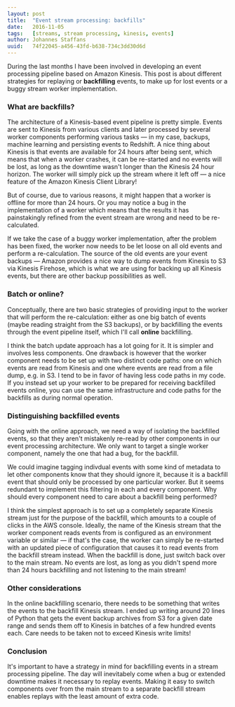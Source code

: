 ```yaml
---
layout: post
title:  "Event stream processing: backfills"
date:   2016-11-05
tags:   [streams, stream processing, kinesis, events]
author: Johannes Staffans
uuid:   74f22045-a456-43fd-b638-734c3dd30d6d
---
```


During the last months I have been involved in developing an event processing pipeline based on Amazon Kinesis. This post is about different strategies for replaying or **backfilling** events, to make up for lost events or a buggy stream worker implementation.

### What are backfills?

The architecture of a Kinesis-based event pipeline is pretty simple. Events are sent to Kinesis from various clients and later processed by several worker components performing various tasks — in my case, backups, machine learning and persisting events to Redshift. A nice thing about Kinesis is that events are available for 24 hours after being sent, which means that when a worker crashes, it can be re-started and no events will be lost, as long as the downtime wasn't longer than the Kinesis 24 hour horizon. The worker will simply pick up the stream where it left off — a nice feature of the Amazon Kinesis Client Library!

But of course, due to various reasons, it might happen that a worker is offline for more than 24 hours. Or you may notice a bug in the implementation of a worker which means that the results it has painstakingly refined from the event stream are wrong and need to be re-calculated. 

If we take the case of a buggy worker implementation, after the problem has been fixed, the worker now needs to be let loose on all old events and perform a re-calculation. The source of the old events are your event backups — Amazon provides a nice way to dump events from Kinesis to S3 via Kinesis Firehose, which is what we are using for backing up all Kinesis events, but there are other backup possibilities as well.

### Batch or online?

Conceptually, there are two basic strategies of providing input to the worker that will perform the re-calculation: either as one big batch of events (maybe reading straight from the S3 backups),  or by backfilling the events through the event pipeline itself, which I'll call **online** backfilling.

I think the batch update approach has a lot going for it. It is simpler and involves less components. One drawback is however that the worker component needs to be set up with two distinct code paths: one on  which events are read from Kinesis and one where events are read from a file dump, e.g. in S3. I tend to be in favor of having less code paths in my code. If you instead set up your worker to be prepared for receiving backfilled events online, you can use the same infrastructure and code paths for the backfills as during normal operation.

### Distinguishing backfilled events

Going with the online approach, we need a way of isolating the backfilled events, so that they aren't mistakenly re-read by other components in our event processing architecture. We only want to target a single worker component, namely the one that had a bug, for the backfill. 

We could imagine tagging indivdual events with some kind of metadata to let other components know that they should ignore it, because it is a backfill event that should only be processed by one particular worker. But it seems redundant to implement this filtering in each and every component. Why should every component need to care about a backfill being performed? 

I think the simplest approach is to set up a completely separate Kinesis stream just for the purpose of the backfill, which amounts to a couple of clicks in the AWS console. Ideally, the name of the Kinesis stream that the worker component reads events from is configured as an environment variable or similar — if that's the case, the worker can simply be re-started with an updated piece of configuration that causes it to read events from the backfill stream instead. When the backfill is done, just switch back over to the main stream. No events are lost, as long as you didn't spend more than 24 hours backfilling and not listening to the main stream!

### Other considerations

In the online backfilling scenario, there needs to be something that writes the events to the backfill Kinesis stream. I ended up writing around 20 lines of Python that gets the event backup archives from S3 for a given date range and sends them off to Kinesis in batches of a few hundred events each. Care needs to be taken not to exceed Kinesis write limits!  

### Conclusion 

It's important to have a strategy in mind for backfilling events in a stream processing pipeline. The day will inevitabely come when a bug or extended downtime makes it necessary to replay events. Making it easy to switch components over from the main stream to a separate backfill stream enables replays with the least amount of extra code. 
